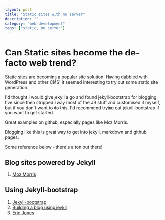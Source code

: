 ```yaml
---
layout: post
title: "Static sites with no server"
description: ""
category: "web-development"
tags: ["static, no server"]
---
```


# Can Static sites become the de-facto web trend?


Static sites are becoming a popular site solution. Having dabbled with WordPress and other CMS' it seemed interesting to try out some static site generation.

I'd thought I would give jekyll a go and found jekyll-bootstrap for blogging. I've since then stripped away most of the JB stuff and customised it myself, but if you don't want to do this, I'd recommend trying out jekyll-bootstrap if you want to get started.


Great examples on github, especially pages like Moz Morris.

Blogging like this is great way to get into jekyll, markdown and github pages.

Some reference below - there's a ton out there!


## Blog sites powered by Jekyll

1. [Moz Morris](http://www.mozmorris.com/)

## Using Jekyll-bootstrap

1. [Jekyll-bootstrap](http://jekyllbootstrap.com/)
1. [Building a blog using jeykll](http://in-the-attic.com/2013/01/04/building-a-blog-using-jekyll-bootstrap-and-github-pages-a-beginners-guide/)
2. [Eric Jones](http://erjjones.github.io/) 
